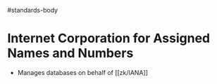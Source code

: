 #standards-body 
# Internet Corporation for Assigned Names and Numbers

- Manages databases on behalf of [[zk/IANA]]